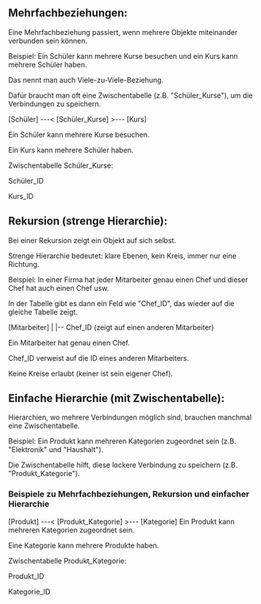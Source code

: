 ## Mehrfachbeziehungen:

Eine Mehrfachbeziehung passiert, wenn mehrere Objekte miteinander verbunden sein können.

Beispiel: Ein Schüler kann mehrere Kurse besuchen und ein Kurs kann mehrere Schüler haben.

Das nennt man auch Viele-zu-Viele-Beziehung.

Dafür braucht man oft eine Zwischentabelle (z.B. "Schüler_Kurse"), um die Verbindungen zu speichern.


[Schüler] ---< [Schüler_Kurse] >--- [Kurs]

Ein Schüler kann mehrere Kurse besuchen.

Ein Kurs kann mehrere Schüler haben.

Zwischentabelle Schüler_Kurse:

Schüler_ID

Kurs_ID


## Rekursion (strenge Hierarchie):

Bei einer Rekursion zeigt ein Objekt auf sich selbst.

Strenge Hierarchie bedeutet: klare Ebenen, kein Kreis, immer nur eine Richtung.

Beispiel: In einer Firma hat jeder Mitarbeiter genau einen Chef und dieser Chef hat auch einen Chef usw.

In der Tabelle gibt es dann ein Feld wie "Chef_ID", das wieder auf die gleiche Tabelle zeigt.

[Mitarbeiter]
    |
    |-- Chef_ID (zeigt auf einen anderen Mitarbeiter)


Ein Mitarbeiter hat genau einen Chef.

Chef_ID verweist auf die ID eines anderen Mitarbeiters.

Keine Kreise erlaubt (keiner ist sein eigener Chef).

## Einfache Hierarchie (mit Zwischentabelle):

Hierarchien, wo mehrere Verbindungen möglich sind, brauchen manchmal eine Zwischentabelle.

Beispiel: Ein Produkt kann mehreren Kategorien zugeordnet sein (z.B. "Elektronik" und "Haushalt").

Die Zwischentabelle hilft, diese lockere Verbindung zu speichern (z.B. "Produkt_Kategorie").
### Beispiele zu Mehrfachbeziehungen, Rekursion und einfacher Hierarchie


[Produkt] ---< [Produkt_Kategorie] >--- [Kategorie]
Ein Produkt kann mehreren Kategorien zugeordnet sein.

Eine Kategorie kann mehrere Produkte haben.

Zwischentabelle Produkt_Kategorie:

Produkt_ID

Kategorie_ID





